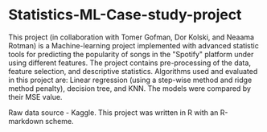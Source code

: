 # Statistics-ML-Case-study-project
This project (in collaboration with Tomer Gofman, Dor Kolski, and Neaama Rotman) is a Machine-learning project implemented with advanced statistic tools
for predicting the popularity of songs in the "Spotify" platform under using different features.
The project contains pre-processing of the data, feature selection, and descriptive statistics.
Algorithms used and evaluated in this project are: Linear regression (using a step-wise method and ridge method penalty), decision tree, and KNN.
The models were compared by their MSE value.

Raw data source - Kaggle.
This project was written in R with an R-markdown scheme.
